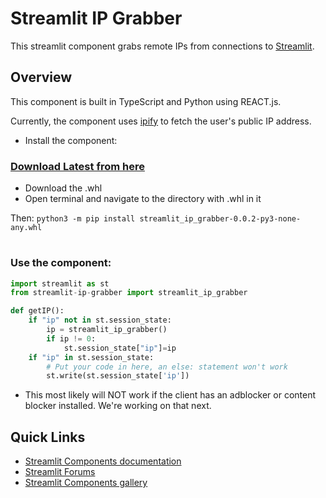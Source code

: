 # Streamlit IP Grabber

This streamlit component grabs remote IPs from connections to [Streamlit](https://streamlit.io).

## Overview

This component is built in TypeScript and Python using REACT.js. 

Currently, the component uses [ipify](https://ipify.org) to fetch the user's public IP address.
* Install the component:

### [Download Latest from here](https://github.com/alexng353/streamlit-ip-grabber/releases)

- Download the .whl
- Open terminal and navigate to the directory with .whl in it

Then: `python3 -m pip install streamlit_ip_grabber-0.0.2-py3-none-any.whl`

#

### Use the component:
```python
import streamlit as st
from streamlit-ip-grabber import streamlit_ip_grabber

def getIP():
    if "ip" not in st.session_state:
        ip = streamlit_ip_grabber()
        if ip != 0:
            st.session_state["ip"]=ip
    if "ip" in st.session_state:
        # Put your code in here, an else: statement won't work
        st.write(st.session_state['ip'])
```

* This most likely will NOT work if the client has an adblocker or content blocker installed. We're working on that next.
## Quick Links

* [Streamlit Components documentation](https://docs.streamlit.io/library/components)
* [Streamlit Forums](https://discuss.streamlit.io/tag/custom-components)
* [Streamlit Components gallery](https://www.streamlit.io/components)
